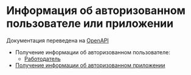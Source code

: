 # Информация об авторизованном пользователе или приложении

Документация переведена на [OpenAPI](https://api.zarplata.ru/openapi/redoc)

* Получение информации об авторизованном пользователе:
  * [Работодатель](https://api.zarplata.ru/openapi/redoc#tag/Rabotodatelskie/paths/~1me/get)
* [Получение информации об авторизованном приложении](https://api.zarplata.ru/openapi/redoc#tag/Klientskie/paths/~1me/get)
